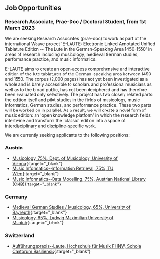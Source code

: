 ## Job Opportunities
### Research Associate, Prae-Doc / Doctoral Student, from 1st March 2023

We are seeking Research Associates (prae-doc) to work as part of the international Weave project 'E-LAUTE: Electronic Linked Annotated Unified Tablature Edition -- The Lute in the German-Speaking Area 1450-1550' in areas of research including musicology, medieval German studies, performance practice, and music informatics. 

E-LAUTE aims to create an open-access comprehensive and interactive edition of the lute tablatures of the
German-speaking area between 1450 and 1550. The corpus (2,000 pages) has not yet been investigated as
a whole and is barely accessible to scholars and professional musicians as well as to the broad public, has
not been deciphered and has therefore been evaluated only selectively. The project has two closely related
parts: the edition itself and pilot studies in the fields of musicology, music informatics, German studies, and
performance practice. These two parts will be worked on in parallel. As a result, we will create a novel form
of music edition: an 'open knowledge platform' in which the research fields intertwine and transform the
'classic' edition into a space of interdisciplinary and discipline-specific work.

We are currently seeking applicants to the following positions:

### Austria 
* [Musicology, 75%, Dept. of Musicology, University of Vienna](https://univis.univie.ac.at/ausschreibungstellensuche/flow/bew_ausschreibung-flow?tid=93601.28){:target="_blank"}
* [Music Informatics--Information Retrieval, 75%, TU Wien](/jobs-information-retrieval_en){:target="_blank"}
* [Music Informatics--Data Modelling, 75%, Austrian National Library (ONB)](/jobs-data-modelling_en){:target="_blank"}

### Germany  
* [Medieval German Studies / Musicology, 65%, University of Bayreuth](https://www.uni-bayreuth.de/stelle-kennwort-e-laute-5d4fe9a0d174214d){:target="_blank"}
* [Musicology, 65%, Ludwig Maximilian University of Munich](https://job-portal.lmu.de/jobposting/47456c7bd68556c191d782eb671b6937bee195e20){:target="_blank"}

### Switzerland
* [Aufführungspraxis--Laute, Hochschule für Musik FHNW, Schola Cantorum Basiliensis](https://apply.refline.ch/655298/3435/pub/1){:target="_blank"}

